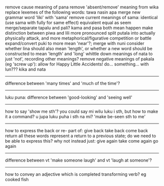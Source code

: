 remove cause meaning of pana
remove 'absent/remove' meaning from wika
replace lexemes of the following words:
    tawa
    nasin
    apa
merge new grammar word 'liki' with 'sama'
    remove current meanings of sama:
    identical (use sama with fully for same effect)
    equivalent
    equal
    as
    seem
merge/separate tapalu and pali?
kama and pasa both mean happen
make distinction between piwa and lili more pronounced
split putala into actually physically attack, and more metaphorical/figurative competition or battle
expand/convert puki to more mean 'near'?; merge with nuni
consider whether lina should also mean 'length', 
    or whether a new word should be constructed to mean 'length' and 'long'
whittle down meanings of nata to just 'not', recording other meanings?
remove negative meanings of pakala (eg 'screw up'): allow for Happy Little Accidents!
do... something... with lun???
kika and nata

---

difference between 'many times' and 'much of the time'?

----

luku puna: difference between 'good-looking' and 'seeing well'

----

how to say 'show me sth'?
    you could say mi wilu luku i sth,
    but how to make it a command?
        u jupa luku puha i sth na mi?
        'make be-seen sth to me'

----

how to express the back or re- part of:
    give back
    take back
    come back
    return
all these words represent a return to a previous state; do we need to be able to express this?
why not instead just:
    give again
    take
    come again
    go again

----

difference between vt 'make someone laugh' and vt 'laugh at someone'?

-----

how to convey an adjective which is completed transforming verb? eg cooked fish